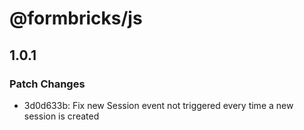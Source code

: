 # @formbricks/js

## 1.0.1

### Patch Changes

- 3d0d633b: Fix new Session event not triggered every time a new session is created
